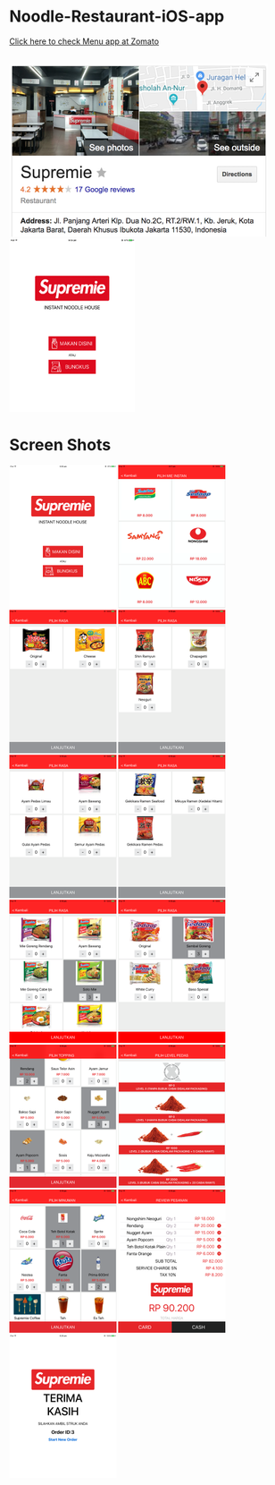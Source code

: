 # Noodle-Restaurant-iOS-app


<a href="https://www.zomato.com/jakarta/supremie-kebon-jeruk/menu"> Click here to check Menu app at Zomato  </a>
<br>

<br>
<b align="center">
<img src="https://github.com/jigar007/Noodle-Restaurant-iOS-app/blob/master/Final_Screenshots/google_result.png" width="463" height="310" >      <img src="https://github.com/jigar007/Noodle-Restaurant-iOS-app/blob/master/Final_Screenshots/all.gif" width="225" height="310">
</b>
<br>

# Screen Shots

<b align="center">
<img src="https://github.com/jigar007/Noodle-Restaurant-iOS-app/blob/master/Final_Screenshots/1.PNG" width="192" height="256">    <img src="https://github.com/jigar007/Noodle-Restaurant-iOS-app/blob/master/Final_Screenshots/2.PNG" width="192" height="256">   <img src="https://github.com/jigar007/Noodle-Restaurant-iOS-app/blob/master/Final_Screenshots/3.PNG" width="192" height="256">    <img src="https://github.com/jigar007/Noodle-Restaurant-iOS-app/blob/master/Final_Screenshots/4.PNG" width="192" height="256">   <img src="https://github.com/jigar007/Noodle-Restaurant-iOS-app/blob/master/Final_Screenshots/5.PNG" width="192" height="256">    <img src="https://github.com/jigar007/Noodle-Restaurant-iOS-app/blob/master/Final_Screenshots/6.PNG" width="192" height="256">    <img src="https://github.com/jigar007/Noodle-Restaurant-iOS-app/blob/master/Final_Screenshots/7.PNG" width="192" height="256">    <img src="https://github.com/jigar007/Noodle-Restaurant-iOS-app/blob/master/Final_Screenshots/8.PNG" width="192" height="256">    <img src="https://github.com/jigar007/Noodle-Restaurant-iOS-app/blob/master/Final_Screenshots/9.PNG" width="192" height="256">    <img src="https://github.com/jigar007/Noodle-Restaurant-iOS-app/blob/master/Final_Screenshots/10.PNG" width="192" height="256">   <img src="https://github.com/jigar007/Noodle-Restaurant-iOS-app/blob/master/Final_Screenshots/11.PNG" width="192" height="256">   <img src="https://github.com/jigar007/Noodle-Restaurant-iOS-app/blob/master/Final_Screenshots/12.PNG" width="192" height="256"><img src="https://github.com/jigar007/Noodle-Restaurant-iOS-app/blob/master/Final_Screenshots/13.PNG" width="192" height="256">
</b>

